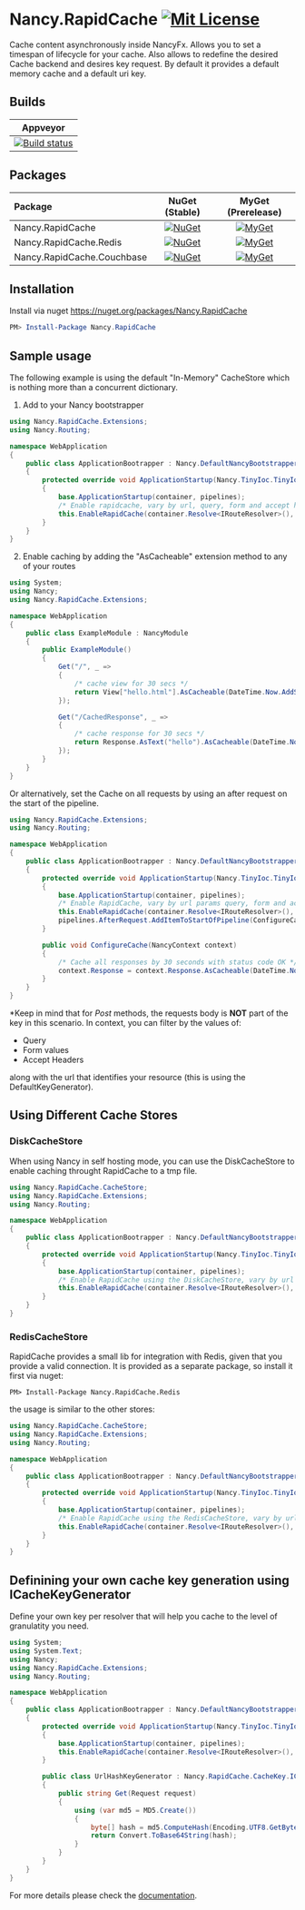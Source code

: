 Nancy.RapidCache [![Mit License][mit-img]][mit]
====================

Cache content asynchronously inside NancyFx. Allows you to set a timespan of lifecycle for your cache. Also allows to redefine the desired Cache backend and desires key request. By default it provides a default memory cache and a default uri key.

## Builds

| Appveyor  |
| :---:     |
| [![Build status][build-img]][build] |

## Packages

Package | NuGet (Stable) | MyGet (Prerelease)
| :--- | :---: | :---: |
| Nancy.RapidCache | [![NuGet][nuget-rapid-img]][nuget-rapid] | [![MyGet][myget-rapid-img]][myget-rapid] |
| Nancy.RapidCache.Redis | [![NuGet][nuget-redis-img]][nuget-redis] | [![MyGet][myget-redis-img]][myget-redis] |
| Nancy.RapidCache.Couchbase | [![NuGet][nuget-couchbase-img]][nuget-couchbase] | [![MyGet][myget-couchbase-img]][myget-couchbase] |

## Installation

Install via nuget https://nuget.org/packages/Nancy.RapidCache

```powershell
PM> Install-Package Nancy.RapidCache
```

## Sample usage 

The following example is using the default "In-Memory" CacheStore which is nothing more than a concurrent dictionary.

1. Add to your Nancy bootstrapper

```c#
using Nancy.RapidCache.Extensions;
using Nancy.Routing;

namespace WebApplication
{
    public class ApplicationBootrapper : Nancy.DefaultNancyBootstrapper
    {
        protected override void ApplicationStartup(Nancy.TinyIoc.TinyIoCContainer container, Nancy.Bootstrapper.IPipelines pipelines)
        {
            base.ApplicationStartup(container, pipelines);
            /* Enable rapidcache, vary by url, query, form and accept header */
            this.EnableRapidCache(container.Resolve<IRouteResolver>(), ApplicationPipelines, new[] { "query", "form", "accept" });
        }
    }
}
```

2. Enable caching by adding the "AsCacheable" extension method to any of your routes

```c#
using System;
using Nancy;
using Nancy.RapidCache.Extensions;

namespace WebApplication
{
    public class ExampleModule : NancyModule
    {
        public ExampleModule()
        {
            Get("/", _ =>
            {
                /* cache view for 30 secs */
                return View["hello.html"].AsCacheable(DateTime.Now.AddSeconds(30));
            });

            Get("/CachedResponse", _ =>
            {
                /* cache response for 30 secs */
                return Response.AsText("hello").AsCacheable(DateTime.Now.AddSeconds(30));
            });
        }
    }
}
```

Or alternatively, set the Cache on all requests by using an after request on the start of the pipeline.

```c#
using Nancy.RapidCache.Extensions;
using Nancy.Routing;

namespace WebApplication
{
    public class ApplicationBootrapper : Nancy.DefaultNancyBootstrapper
    {
        protected override void ApplicationStartup(Nancy.TinyIoc.TinyIoCContainer container, Nancy.Bootstrapper.IPipelines pipelines)
        {
            base.ApplicationStartup(container, pipelines);
            /* Enable RapidCache, vary by url params query, form and accept headers */
            this.EnableRapidCache(container.Resolve<IRouteResolver>(), ApplicationPipelines, new[] { "query", "form", "accept" });
            pipelines.AfterRequest.AddItemToStartOfPipeline(ConfigureCache);
        }

        public void ConfigureCache(NancyContext context)
        {
            /* Cache all responses by 30 seconds with status code OK */
            context.Response = context.Response.AsCacheable(DateTime.Now.AddSeconds(30));
        }
    }
}
```

 *Keep in mind that for *Post* methods, the requests body is __NOT__ part of the key in this scenario. 
 In context, you can filter by the values of: 
 
 * Query
 * Form values
 * Accept Headers

 along with the url that identifies your resource (this is using the DefaultKeyGenerator). 

## Using Different Cache Stores

### DiskCacheStore

When using Nancy in self hosting mode, you can use the DiskCacheStore to enable caching throught RapidCache to a tmp file.
```c#
using Nancy.RapidCache.CacheStore;
using Nancy.RapidCache.Extensions;
using Nancy.Routing;

namespace WebApplication
{
    public class ApplicationBootrapper : Nancy.DefaultNancyBootstrapper
    {
        protected override void ApplicationStartup(Nancy.TinyIoc.TinyIoCContainer container, Nancy.Bootstrapper.IPipelines pipelines)
        {
            base.ApplicationStartup(container, pipelines);
            /* Enable RapidCache using the DiskCacheStore, vary by url params id,query,takem, skip and accept header */
            this.EnableRapidCache(container.Resolve<IRouteResolver>(), ApplicationPipelines, new[] { "query", "form", "accept" }, new DiskCacheStore("c:/tmp/cache"));
        }
    }
}
```

### RedisCacheStore

RapidCache provides a small lib for integration with Redis, given that you provide a valid connection. It is provided as a separate package, so install it first via nuget:

```
PM> Install-Package Nancy.RapidCache.Redis
```

the usage is similar to the other stores:

```c#
using Nancy.RapidCache.CacheStore;
using Nancy.RapidCache.Extensions;
using Nancy.Routing;

namespace WebApplication
{
    public class ApplicationBootrapper : Nancy.DefaultNancyBootstrapper
    {
        protected override void ApplicationStartup(Nancy.TinyIoc.TinyIoCContainer container, Nancy.Bootstrapper.IPipelines pipelines)
        {
            base.ApplicationStartup(container, pipelines);
            /* Enable RapidCache using the RedisCacheStore, vary by url params id,query,takem, skip and accept header */
            this.EnableRapidCache(container.Resolve<IRouteResolver>(), ApplicationPipelines, new[] { "query", "form", "accept" }, new RedisCacheStore("localhost"));
        }
    }
}
```

## Definining your own cache key generation using ICacheKeyGenerator

Define your own key per resolver that will help you cache to the level of granulatity you need. 

```c#
using System;
using System.Text;
using Nancy;
using Nancy.RapidCache.Extensions;
using Nancy.Routing;

namespace WebApplication
{
    public class ApplicationBootrapper : Nancy.DefaultNancyBootstrapper
    {
        protected override void ApplicationStartup(Nancy.TinyIoc.TinyIoCContainer container, Nancy.Bootstrapper.IPipelines pipelines)
        {
            base.ApplicationStartup(container, pipelines);
            this.EnableRapidCache(container.Resolve<IRouteResolver>(), ApplicationPipelines, new UrlHashKeyGenerator());
        }

        public class UrlHashKeyGenerator : Nancy.RapidCache.CacheKey.ICacheKeyGenerator
        {
            public string Get(Request request)
            {
                using (var md5 = MD5.Create())
                {
                    byte[] hash = md5.ComputeHash(Encoding.UTF8.GetBytes(request.Url.ToString()));
                    return Convert.ToBase64String(hash);
                }
            }
        }
    }
}
```

For more details please check the [documentation][wiki].

[mit-img]: http://img.shields.io/badge/License-MIT-blue.svg
[mit]: https://github.com/Jaxelr/Nancy.RapidCache/blob/master/LICENSE
[build-img]: https://ci.appveyor.com/api/projects/status/3cfeq9e3lh4edbcg?svg=true
[build]: https://ci.appveyor.com/project/Jaxelr/nancy-rapidcache
[nuget-rapid-img]: https://img.shields.io/nuget/v/Nancy.RapidCache.svg
[nuget-rapid]: https://www.nuget.org/packages/Nancy.RapidCache
[myget-rapid-img]: https://img.shields.io/myget/nancy-rapid-cache/v/Nancy.RapidCache.svg
[myget-rapid]: https://www.myget.org/feed/nancy-rapid-cache/package/nuget/Nancy.RapidCache
[nuget-redis-img]: https://img.shields.io/nuget/v/Nancy.RapidCache.Redis.svg
[nuget-redis]: https://www.nuget.org/packages/Nancy.RapidCache.Redis
[myget-redis-img]: https://img.shields.io/myget/nancy-rapid-cache/v/Nancy.RapidCache.Redis.svg
[myget-redis]: https://www.myget.org/feed/nancy-rapid-cache/package/nuget/Nancy.RapidCache.Redis
[nuget-couchbase-img]: https://img.shields.io/nuget/v/Nancy.RapidCache.Couchbase.svg
[nuget-couchbase]: https://www.nuget.org/packages/Nancy.RapidCache.Couchbase
[myget-couchbase-img]: https://img.shields.io/myget/nancy-rapid-cache/v/Nancy.RapidCache.Couchbase.svg
[myget-couchbase]: https://www.myget.org/feed/nancy-rapid-cache/package/nuget/Nancy.RapidCache.Couchbase
[wiki]: https://github.com/Jaxelr/Nancy.RapidCache/wiki
